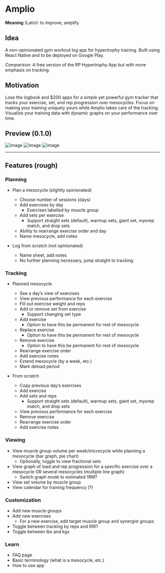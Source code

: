 # Amplio

**Meaning** (Latin): to improve, amplify

## Idea
A non-opinionated gym workout log app for hypertrophy training. Built using React Native and to be deployed on Google Play.  

*Comparison*: A free version of the RP Hypertrophy App but with more emphasis on tracking.  

## Motivation
Lose the logbook and $200 apps for a simple yet powerful gym tracker that tracks your exercise, set, and rep progression over mesocycles. Focus on making your training uniquely yours while Amplio takes care of the tracking. Visualize your training data with dynamic graphs on your performance over time.

## Preview (0.1.0)

![image](https://github.com/user-attachments/assets/c2e61c7a-a6c7-4c3c-a9d2-299ffc8720f0)
![image](https://github.com/user-attachments/assets/faa1d404-1304-4f9c-9b17-9bede55e65e4)
![image](https://github.com/user-attachments/assets/cbc34876-1b75-40b2-bc45-4001eb9b66ec)

---

## Features (rough)

### Planning
- Plan a mesocycle (slightly opinionated)
  - Choose number of sessions (days)
  - Add exercises by day
    - Exercises labelled by muscle group
  - Add sets per exercise
    - Support straight sets (default), warmup sets, giant set, myorep match, and drop sets
  - Ability to rearrange exercise order and day
  - Name mesocycle, add notes

- Log from scratch (not opinionated)
  - Name sheet, add notes
  - No further planning necessary, jump straight to tracking

### Tracking
- Planned mesocycle
  - See a day’s view of exercises
  - View previous performance for each exercise
  - Fill out exercise weight and reps
  - Add or remove set from exercise
    - Support changing set type
  - Add exercise
    - Option to have this be permanent for rest of mesocycle
  - Replace exercise
    - Option to have this be permanent for rest of mesocycle
  - Remove exercise
    - Option to have this be permanent for rest of mesocycle
  - Rearrange exercise order
  - Add exercise notes
  - Extend mesocycle (by a week, etc.)
  - Mark deload period

- From scratch
  - Copy previous day’s exercises
  - Add exercise
  - Add sets and reps
    - Support straight sets (default), warmup sets, giant set, myorep match, and drop sets
  - View previous performance for each exercise
  - Remove exercise
  - Rearrange exercise order
  - Add exercise notes

### Viewing
- View muscle group volume per week/microcycle while planning a mesocycle (bar graph, pie chart)
  - Optionally, toggle to view fractional sets
- View graph of load and rep progression for a specific exercise over a mesocycle OR several mesocycles (multiple line graph)
  - Switch graph mode to estimated 1RM?
- View set volume by muscle group
- View calendar for training frequency (?)  

### Customization
- Add new muscle groups
- Add new exercises
  - For a new exercise, add target muscle group and synergist groups
- Toggle between tracking by reps and RIR?
- Toggle between lbs and kgs

### Learn
- FAQ page
- Basic terminology (what is a mesocycle, etc.)
- How to use app
